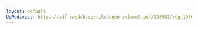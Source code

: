 ```yaml
---
layout: default
UpRedirect: https://pdf.swedeb.se/riksdagen-volumeG-pdf/198081/reg_198081__reg_02/reg_198081__reg_02_0168.pdf
---
```


